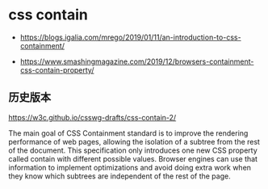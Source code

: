 # css contain
- https://blogs.igalia.com/mrego/2019/01/11/an-introduction-to-css-containment/

- https://www.smashingmagazine.com/2019/12/browsers-containment-css-contain-property/

## 历史版本
https://w3c.github.io/csswg-drafts/css-contain-2/

The main goal of CSS Containment standard is to improve the rendering performance of web pages, allowing the isolation of a subtree from the rest of the document. This specification only introduces one new CSS property called contain with different possible values. Browser engines can use that information to implement optimizations and avoid doing extra work when they know which subtrees are independent of the rest of the page.